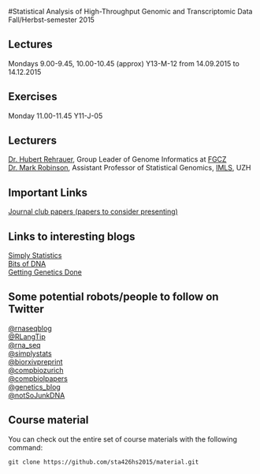 #Statistical Analysis of High-Throughput Genomic and Transcriptomic Data 
Fall/Herbst-semester 2015

## Lectures
Mondays 9.00-9.45, 10.00-10.45 (approx) Y13-M-12
from 14.09.2015 to 14.12.2015

## Exercises
Monday 11.00-11.45 Y11-J-05

## Lecturers
[Dr. Hubert Rehrauer](http://www.fgcz.ch/the-center/people/rehrauer.html), Group Leader of Genome Informatics at [FGCZ](http://www.fgcz.ch/)  
[Dr. Mark Robinson](http://www.imls.uzh.ch/research/robinson.html), Assistant Professor of Statistical Genomics, [IMLS](http://www.imls.uzh.ch/index.html), UZH

## Important Links
[Journal club papers (papers to consider presenting)](https://raw.githubusercontent.com/sta426hs2015/material/master/reading_list.txt)

## Links to interesting blogs
[Simply Statistics](http://simplystatistics.org)  
[Bits of DNA](https://liorpachter.wordpress.com/)  
[Getting Genetics Done](http://www.gettinggeneticsdone.com/)

## Some potential robots/people to follow on Twitter
[@rnaseqblog](https://twitter.com/rnaseqblog)  
[@RLangTip](https://twitter.com/RLangTip)  
[@rna_seq](https://twitter.com/rna_seq)  
[@simplystats](https://twitter.com/simplystats)  
[@biorxivpreprint](https://twitter.com/biorxivpreprint)  
[@compbiozurich](https://twitter.com/compbiozurich)  
[@compbiolpapers](https://twitter.com/compbiolpapers)  
[@genetics_blog](https://twitter.com/genetics_blog)  
[@notSoJunkDNA](https://twitter.com/notSoJunkDNA)


## Course material

You can check out the entire set of course materials with the following command:
```
git clone https://github.com/sta426hs2015/material.git
```  
